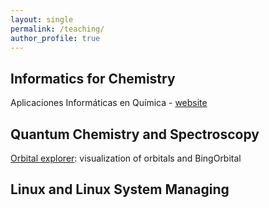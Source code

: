 ```yaml
---
layout: single
permalink: /teaching/
author_profile: true
---
```


## Informatics for Chemistry

Aplicaciones Informáticas en Química - [website](https://www.uv.es/qai/)

## Quantum Chemistry and Spectroscopy

[Orbital explorer](https://elearning.rutgers.edu/orbitalexplorer/): visualization of orbitals and BingOrbital

## Linux and Linux System Managing
